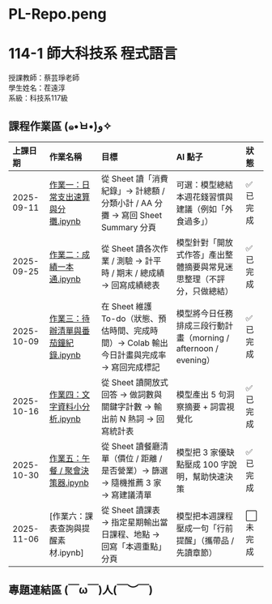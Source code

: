# PL-Repo.peng

# 114-1 師大科技系 程式語言

授課教師：蔡芸琤老師          
學生姓名：茬遠淳           
系級：科技系117級              

## 課程作業區 (๑•̀ㅂ•́)و✧

| 上課日期       | 作業名稱                     | 目標                                                        | AI 點子                                          | 狀態    |
| :--------- | :----------------------- | :-------------------------------------------------------- | :--------------------------------------------- | :---- |
| 2025-09-11 | [作業一：日常支出速算與分攤.ipynb](https://github.com/Yuan-Chun-Chih/HW_1)  | 從 Sheet 讀「消費紀錄」→ 計總額 / 分類小計 / AA 分攤 → 寫回 Sheet Summary 分頁 | 可選：模型總結本週花錢習慣與建議（例如「外食過多」）                     | ✅ 已完成 |
| 2025-09-25 | [作業二：成績一本通.ipynb](https://github.com/Yuan-Chun-Chih/PL-Repo.peng/blob/main/HW_2.ipynb)     | 從 Sheet 讀各次作業 / 測驗 → 計平時 / 期末 / 總成績 → 回寫成績總表              | 模型針對「開放式作答」產出整體摘要與常見迷思整理（不評分，只做總結）             | ✅ 已完成 |
| 2025-10-09 | [作業三：待辦清單與番茄鐘紀錄.ipynb](https://github.com/Yuan-Chun-Chih/HW_3/blob/main/%E3%80%8Chw_3_10_9_ipynb%E3%80%8D%E7%9A%84%E5%89%AF%E6%9C%AC.ipynb) | 在 Sheet 維護 To-do（狀態、預估時間、完成時間）→ Colab 輸出今日計畫與完成率 → 寫回完成標記 | 模型將今日任務排成三段行動計畫（morning / afternoon / evening） | ✅ 已完成 |
| 2025-10-16 | [作業四：文字資料小分析.ipynb](https://github.com/Yuan-Chun-Chih/HW_4_10_23/blob/main/HW_4.ipynb)    | 從 Sheet 讀開放式回答 → 做詞數與關鍵字計數 → 輸出前 N 熱詞 → 回寫統計表             | 模型產出 5 句洞察摘要 + 詞雲視覺化                      | ✅ 已完成 |
| 2025-10-30 | [作業五：午餐 / 聚會決策器.ipynb](https://github.com/Yuan-Chun-Chih/HW_5/blob/main/HW_5_V2.ipynb) | 從 Sheet 讀餐廳清單（價位 / 距離 / 是否營業）→ 篩選 → 隨機推薦 3 家 → 寫建議清單      | 模型把 3 家優缺點壓成 100 字說明，幫助快速決策                    | ✅ 已完成 |
| 2025-11-06 | [作業六：課表查詢與提醒素材.ipynb]  | 從 Sheet 讀課表 → 指定星期輸出當日課程、地點 → 回寫「本週重點」分頁                  | 模型把本週課程壓成一句「行前提醒」（攜帶品 / 先讀章節）                  | ⬜ 未完成 |


## 專題連結區 (￣ω￣)人(￣︶￣)
